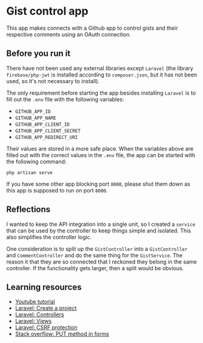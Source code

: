 # Gist control app
This app makes connects with a Github app to control gists and their respective comments using an OAuth connection.

## Before you run it
There have not been used any external libraries except `Laravel` (the library `firebase/php-jwt` is installed according to `composer.json`, but it has not been used, so it's not necessary to install).

The only requirement before starting the app besides installing `Laravel` is to fill out the `.env` file with the following variables:
* `GITHUB_APP_ID`
* `GITHUB_APP_NAME`
* `GITHUB_APP_CLIENT_ID`
* `GITHUB_APP_CLIENT_SECRET`
* `GITHUB_APP_REDIRECT_URI`

Their values are stored in a more safe place. When the variables above are filled out with the correct values in the `.env` file, the app can be started with the following command:

```
php artisan serve
```

If you have some other app blocking port `8000`, please shut them down as this app is supposed to run on port `8000`.


## Reflections
I wanted to keep the API integration into a single unit, so I created a `service` that can be used by the controller to keep things simple and isolated. This also simplifies the controller logic.

One consideration is to split up the `GistController` into a `GistController` and `CommentController` and do the same thing for the `GistService`. The reason it that they are so connected that I reckoned they belong in the same controller. If the functionality gets larger, then a split would be obvious.

## Learning resources

* [Youtube tutorial](https://www.youtube.com/watch?v=_LA9QsgJ0bw&t=1350s&pp=ygUQbGFyYXZlbCB0dXRvcmlhbA%3D%3D)
* [Laravel: Create a project](https://laravel.com/docs/10.x/installation#creating-a-laravel-project)
* [Laravel: Controllers](https://laravel.com/docs/10.x/controllers)
* [Laravel: Views](https://laravel.com/docs/10.x/views)
* [Laravel: CSRF protection](https://laravel.com/docs/10.x/csrf)
* [Stack overflow: PUT method in forms](https://stackoverflow.com/questions/28143674/laravel-form-html-with-put-method-for-put-routes)